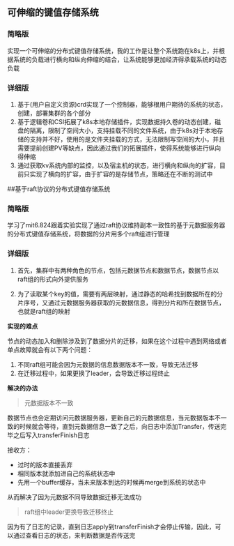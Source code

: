 ## 可伸缩的键值存储系统

### 简略版

实现一个可伸缩的分布式键值存储系统，我的工作是让整个系统跑在k8s上，并根据系统的负载进行横向和纵向伸缩的结合，让系统能够更加经济得承载系统的动态负载

### 详细版

1. 基于(用户自定义资源)crd实现了一个控制器，能够根用户期待的系统的状态，创建，部署集群的各个部分
2. 基于逻辑卷和CSI拓展了k8s本地存储插件，实现数据持久卷的动态创建，磁盘的隔离，限制了空间大小，支持挂载不同的文件系统，由于k8s对于本地存储的支持并不好，使用的是文件夹挂载的方式，无法限制写空间的大小，并且需要提前创建PV等缺点，因此通过我们的拓展插件，使得系统能够进行纵向得伸缩
3. 通过获取kv系统内部的监控，以及宿主机的状态，进行横向和纵向的扩容，目前只实现了横向的扩容，由于扩容的是存储节点，策略还在不断的测试中

##基于raft协议的分布式键值存储系统

### 简略版

学习了mit6.824跟着实验实现了通过raft协议维持副本一致性的基于元数据服务器的分布式键值存储系统，将数据的分片用多个raft组进行管理

### 详细版

1. 首先，集群中有两种角色的节点，包括元数据节点和数据节点，数据节点以raft组的形式向外提供服务

2. 为了读取某个key的值，需要有两层映射，通过静态的哈希找到数据所在的分片序号，又通过元数据服务器获取的元数据信息，得到分片和所在数据节点，也就是raft组的映射

**实现的难点**

节点的动态加入和删除涉及到了数据分片的迁移，如果在这个过程中遇到网络或者单点故障就会有以下两个问题：

1. 不同raft组可能会因为元数据的信息数据版本不一致，导致无法迁移
2. 在迁移过程中，如果更换了leader，会导致迁移过程终止

**解决的办法**

> 元数据版本不一致

数据节点也会定期访问元数据服务器，更新自己的元数据信息，当元数据版本不一致的时候就会等待，直到元数据信息一致了之后，向日志中添加Transfer，传送完毕之后写入transferFinish日志

接收方：

- 过时的版本直接丢弃
- 相同版本就添加进自己的系统状态中
- 先用一个buffer缓存，当未来版本到达的时候再merge到系统的状态中

从而解决了因为元数据不同导致数据迁移无法成功

> raft组中leader更换导致迁移终止

因为有了日志的记录，直到日志apply到transferFinish才会停止传输，因此，可以通过查看日志的状态，来判断数据是否传送完





